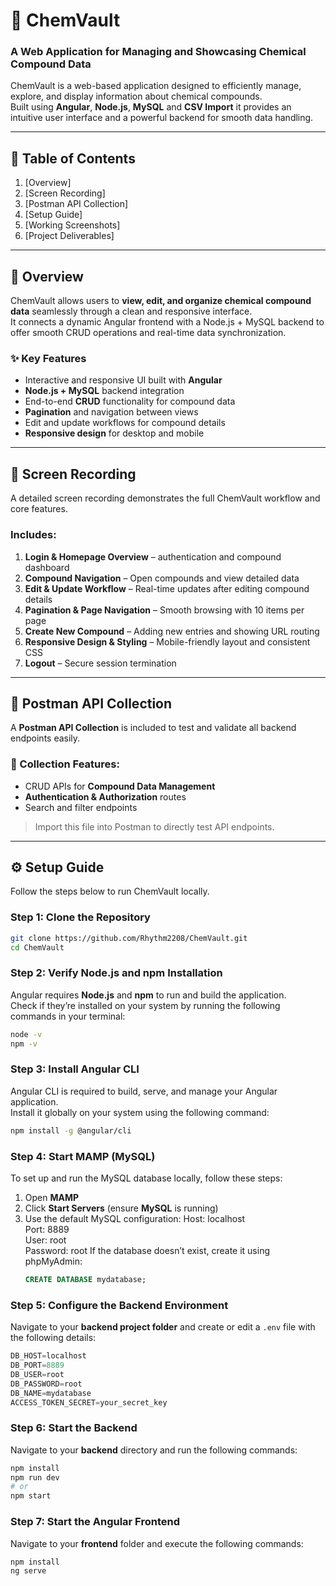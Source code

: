 # 🧪 ChemVault

### A Web Application for Managing and Showcasing Chemical Compound Data

ChemVault is a web-based application designed to efficiently manage, explore, and display information about chemical compounds.  
Built using **Angular**, **Node.js**, **MySQL** and **CSV Import** it provides an intuitive user interface and a powerful backend for smooth data handling.

---

## 📘 Table of Contents

1. [Overview]  
2. [Screen Recording]
3. [Postman API Collection]  
4. [Setup Guide] 
5. [Working Screenshots]
6. [Project Deliverables]

---

## 🧠 Overview

ChemVault allows users to **view, edit, and organize chemical compound data** seamlessly through a clean and responsive interface.  
It connects a dynamic Angular frontend with a Node.js + MySQL backend to offer smooth CRUD operations and real-time data synchronization.

### ✨ Key Features
- Interactive and responsive UI built with **Angular**
- **Node.js + MySQL** backend integration
- End-to-end **CRUD** functionality for compound data
- **Pagination** and navigation between views
- Edit and update workflows for compound details
- **Responsive design** for desktop and mobile

---

## 🎥 Screen Recording

A detailed screen recording demonstrates the full ChemVault workflow and core features.

### Includes:
1. **Login & Homepage Overview** –  authentication and compound dashboard  
2. **Compound Navigation** – Open compounds and view detailed data  
3. **Edit & Update Workflow** – Real-time updates after editing compound details  
4. **Pagination & Page Navigation** – Smooth browsing with 10 items per page  
5. **Create New Compound** – Adding new entries and showing URL routing  
6. **Responsive Design & Styling** – Mobile-friendly layout and consistent CSS  
7. **Logout** – Secure session termination  


---

## 🧰 Postman API Collection

A **Postman API Collection** is included to test and validate all backend endpoints easily.  

### 🔗 Collection Features:
- CRUD APIs for **Compound Data Management**  
- **Authentication & Authorization** routes  
- Search and filter endpoints  
> Import this file into Postman to directly test API endpoints.

---

## ⚙️ Setup Guide

Follow the steps below to run ChemVault locally.                

### Step 1: Clone the Repository
```bash
git clone https://github.com/Rhythm2208/ChemVault.git
cd ChemVault
```

### Step 2: Verify Node.js and npm Installation

Angular requires **Node.js** and **npm** to run and build the application.  
Check if they’re installed on your system by running the following commands in your terminal:
```bash
node -v
npm -v
```

### Step 3: Install Angular CLI

Angular CLI is required to build, serve, and manage your Angular application.  
Install it globally on your system using the following command:

```bash
npm install -g @angular/cli
```
### Step 4: Start MAMP (MySQL)

To set up and run the MySQL database locally, follow these steps:

1. Open **MAMP**  
2. Click **Start Servers** (ensure **MySQL** is running)  
3. Use the default MySQL configuration:
  	Host: localhost  
    Port: 8889  
    User: root  
    Password: root
    If the database doesn’t exist, create it using phpMyAdmin:
    ```sql
    CREATE DATABASE mydatabase;
### Step 5: Configure the Backend Environment

Navigate to your **backend project folder** and create or edit a `.env` file with the following details:
```sql
DB_HOST=localhost
DB_PORT=8889
DB_USER=root
DB_PASSWORD=root
DB_NAME=mydatabase
ACCESS_TOKEN_SECRET=your_secret_key
```
### Step 6: Start the Backend

Navigate to your **backend** directory and run the following commands:

```bash
npm install
npm run dev 
# or
npm start    
```

### Step 7: Start the Angular Frontend

Navigate to your **frontend** folder and execute the following commands:

```bash
npm install
ng serve
```



